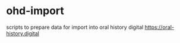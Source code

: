 # ohd-import
scripts to prepare data for import into oral history digital
https://oral-history.digital
